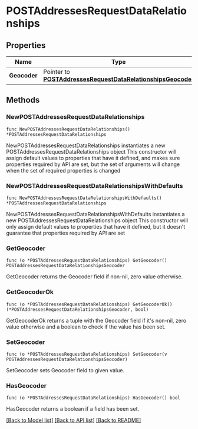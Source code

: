 # POSTAddressesRequestDataRelationships

## Properties

Name | Type | Description | Notes
------------ | ------------- | ------------- | -------------
**Geocoder** | Pointer to [**POSTAddressesRequestDataRelationshipsGeocoder**](POSTAddressesRequestDataRelationshipsGeocoder.md) |  | [optional] 

## Methods

### NewPOSTAddressesRequestDataRelationships

`func NewPOSTAddressesRequestDataRelationships() *POSTAddressesRequestDataRelationships`

NewPOSTAddressesRequestDataRelationships instantiates a new POSTAddressesRequestDataRelationships object
This constructor will assign default values to properties that have it defined,
and makes sure properties required by API are set, but the set of arguments
will change when the set of required properties is changed

### NewPOSTAddressesRequestDataRelationshipsWithDefaults

`func NewPOSTAddressesRequestDataRelationshipsWithDefaults() *POSTAddressesRequestDataRelationships`

NewPOSTAddressesRequestDataRelationshipsWithDefaults instantiates a new POSTAddressesRequestDataRelationships object
This constructor will only assign default values to properties that have it defined,
but it doesn't guarantee that properties required by API are set

### GetGeocoder

`func (o *POSTAddressesRequestDataRelationships) GetGeocoder() POSTAddressesRequestDataRelationshipsGeocoder`

GetGeocoder returns the Geocoder field if non-nil, zero value otherwise.

### GetGeocoderOk

`func (o *POSTAddressesRequestDataRelationships) GetGeocoderOk() (*POSTAddressesRequestDataRelationshipsGeocoder, bool)`

GetGeocoderOk returns a tuple with the Geocoder field if it's non-nil, zero value otherwise
and a boolean to check if the value has been set.

### SetGeocoder

`func (o *POSTAddressesRequestDataRelationships) SetGeocoder(v POSTAddressesRequestDataRelationshipsGeocoder)`

SetGeocoder sets Geocoder field to given value.

### HasGeocoder

`func (o *POSTAddressesRequestDataRelationships) HasGeocoder() bool`

HasGeocoder returns a boolean if a field has been set.


[[Back to Model list]](../README.md#documentation-for-models) [[Back to API list]](../README.md#documentation-for-api-endpoints) [[Back to README]](../README.md)


